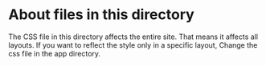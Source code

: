 About files in this directory
===

 The CSS file in this directory affects the entire site.
 That means it affects all layouts.
 If you want to reflect the style only in a specific layout,
 Change the css file in the app directory.
